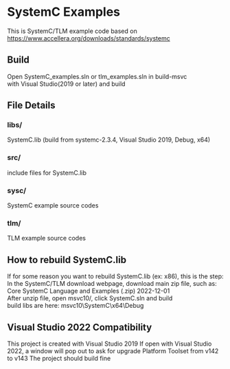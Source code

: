 # SystemC Examples
This is SystemC/TLM example code based on  
https://www.accellera.org/downloads/standards/systemc
## Build
Open SystemC_examples.sln or tlm_examples.sln in build-msvc  
with Visual Studio(2019 or later) and build  

## File Details
### libs/ 
SystemC.lib 
(build from systemc-2.3.4, Visual Studio 2019, Debug, x64)
### src/   
include files for SystemC.lib 
### sysc/
SystemC example source codes
### tlm/   
TLM example source codes 
## How to rebuild SystemC.lib
If for some reason you want to rebuild SystemC.lib (ex: x86), this is the step:
In the SystemC/TLM download webpage, download main zip file, such as:  
Core SystemC Language and Examples (.zip) 2022-12-01  
After unzip file, open msvc10/, click SystemC.sln and build  
build libs are here: msvc10\SystemC\x64\Debug
## Visual Studio 2022 Compatibility
This project is created with Visual Studio 2019
If open with Visual Studio 2022, a window will pop out to ask for upgrade Platform Toolset from v142 to v143
The project should build fine
